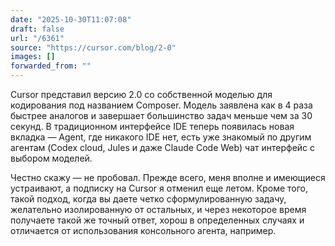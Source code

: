 ```yaml
---
date: "2025-10-30T11:07:08"
draft: false
url: "/6361"
source: "https://cursor.com/blog/2-0"
images: []
forwarded_from: ""
---
```


Cursor представил версию 2.0 со собственной моделью для кодирования под названием Composer. Модель заявлена как в 4 раза быстрее аналогов и завершает большинство задач меньше чем за 30 секунд. В традиционном интерфейсе IDE теперь появилась новая вкладка — Agent, где никакого IDE нет, есть уже знакомый по другим агентам (Codex cloud, Jules и даже Claude Code Web) чат интерфейс с выбором моделей.

Честно скажу — не пробовал. Прежде всего, меня вполне и имеющиеся устраивают, а подписку на Cursor я отменил еще летом. Кроме того, такой подход, когда вы даете четко сформулированную задачу, желательно изолированную от остальных, и через некоторое время получаете такой же точный ответ, хорош в определенных случаях и отличается от использования консольного агента, например.